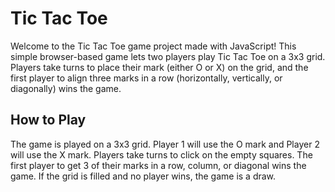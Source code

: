 # Tic Tac Toe

Welcome to the Tic Tac Toe game project made with JavaScript! This simple browser-based game lets two players play Tic Tac Toe on a 3x3 grid. Players take turns to place their mark (either O or X) on the grid, and the first player to align three marks in a row (horizontally, vertically, or diagonally) wins the game.

## How to Play

The game is played on a 3x3 grid.
Player 1 will use the O mark and Player 2 will use the X mark.
Players take turns to click on the empty squares.
The first player to get 3 of their marks in a row, column, or diagonal wins the game.
If the grid is filled and no player wins, the game is a draw.

